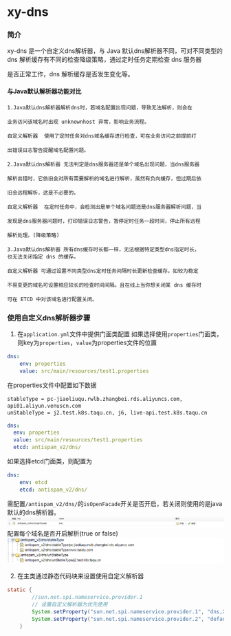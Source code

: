 # xy-dns

### 简介

xy-dns 是一个自定义dns解析器，与 Java 默认dns解析器不同，可对不同类型的 dns 解析缓存有不同的检查降级策略，通过定时任务定期检查 dns 服务器

是否正常工作，dns 解析缓存是否发生变化等。



#### 与Java默认解析器功能对比

```tip
1.Java默认dns解析器解析dns时，若域名配置出现问题，导致无法解析，则会在

业务访问该域名时出现 unknownhost 异常，影响业务流程。

自定义解析器  使用了定时任务对dns域名缓存进行检查，可在业务访问之前提前打

出错误日志警告提醒域名配置问题。

2.Java默认dns解析器 无法判定是dns服务器还是单个域名出现问题，当dns服务器

解析出错时，它依旧会对所有需要解析的域名进行解析，虽然有负向缓存，但过期后依

旧会远程解析，这是不必要的。

自定义解析器  在定时任务中，会检测出是单个域名问题还是dns服务器解析问题，当

发现是dns服务器问题时，打印错误日志警告，暂停定时任务一段时间，停止所有远程

解析处理。(降级策略)

3.Java默认dns解析器 所有dns缓存时长都一样，无法根据特定类型dns指定时长，
也无法关闭指定 dns 的缓存。

自定义解析器 可通过设置不同类型dns定时任务间隔时长更新检查缓存。如较为稳定

不易变更的域名可设置相应较长的检查时间间隔。且在线上当你想关闭某 dns 缓存时

可在 ETCD 中对该域名进行配置关闭。
```



###  使用自定义dns解析器步骤

1. 在`application.yml`文件中提供门面类配置
如果选择使用`properties`门面类，则key为`properties`，`value`为properties文件的位置
```yml
dns:
	env: properties
	value: src/main/resources/test1.properties
```
在properties文件中配置如下数据
```properties
stableType = pc-jiaoliuqu.rwlb.zhangbei.rds.aliyuncs.com, api01.aliyun.venuscn.com
unStableType = j2.test.k8s.taqu.cn, j6, live-api.test.k8s.taqu.cn
```

```yml
dns:
  env: properties
  value: src/main/resources/test1.properties
  etcd: antispam_v2/dns/
```

如果选择etcd门面类，则配置为
```yml
dns:
	env: etcd
	etcd: antispam_v2/dns/
```

需配置`/antispam_v2/dns/`的`isOpenFacade`开关是否开启，若关闭则使用的是java默认的dns解析器。
![image-20210128142949000](pictures/image-20210128142949000.png)
配置每个域名是否开启解析(true or false)
![46484E93-317A-4f37-9C3B-B3E79C3F355E](pictures/46484E93-317A-4f37-9C3B-B3E79C3F355E.png)


2. 在主类通过静态代码块来设置使用自定义解析器

```java
static {
        //sun.net.spi.nameservice.provider.1
    	// 设置自定义解析器为优先使用
        System.setProperty("sun.net.spi.nameservice.provider.1", "dns,XYDnsNameService");
        System.setProperty("sun.net.spi.nameservice.provider.2", "default");
    }
```
